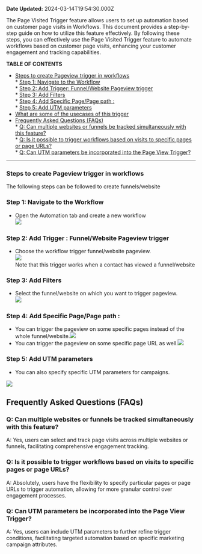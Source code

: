 **Date Updated:** 2024-03-14T19:54:30.000Z
  
  
The Page Visited Trigger feature allows users to set up automation based on customer page visits in Workflows. This document provides a step-by-step guide on how to utilize this feature effectively. By following these steps, you can effectively use the Page Visited Trigger feature to automate workflows based on customer page visits, enhancing your customer engagement and tracking capabilities.

  
**TABLE OF CONTENTS**

   * [Steps to create Pageview trigger in workflows](#Steps-to-create-Pageview-trigger-in-workflows)  
         * [Step 1: Navigate to the Workflow](#Step-1%3A-Navigate-to-the-Workflow)  
         * [Step 2: Add Trigger: Funnel/Website Pageview trigger](#Step-2%3A-Add-Trigger%3A%C2%A0Funnel/Website-Pageview-trigger)  
         * [Step 3: Add Filters](#Step-3%3A-%C2%A0Add-Filters)  
         * [Step 4: Add Specific Page/Page path :](#Step-4%3A-Add-Specific-Page/Page-path-%3A)  
         * [Step 5: Add UTM parameters](#Step-5%3A-Add-UTM-parameters)
   * [What are some of the usecases of this trigger](#What-are-some-of-the-usecases-of-this-trigger)
   * [Frequently Asked Questions (FAQs)](#Frequently-Asked-Questions-%28FAQs%29)  
         * [Q: Can multiple websites or funnels be tracked simultaneously with this feature?](#Q%3A-Can-multiple-websites-or-funnels-be-tracked-simultaneously-with-this-feature?)  
         * [Q: Is it possible to trigger workflows based on visits to specific pages or page URLs?](#Q%3A-Is-it-possible-to-trigger-workflows-based-on-visits-to-specific-pages-or-page-URLs?)  
         * [Q: Can UTM parameters be incorporated into the Page View Trigger?](#Q%3A-Can-UTM-parameters-be-incorporated-into-the-Page-View-Trigger?)

  
---

### **Steps to create Pageview trigger in workflows**

The following steps can be followed to create funnels/website 

  
### **Step 1: Navigate to the Workflow**

* Open the Automation tab and create a new workflow  
![](https://s3.amazonaws.com/cdn.freshdesk.com/data/helpdesk/attachments/production/155020973553/original/nXTnGMWJdS-pdIAns26j9v7UiC2othNEXg.png?1708417538)

  
### **Step 2: Add Trigger** **:** **Funnel/Website Pageview trigger**

* Choose the workflow trigger funnel/website pageview.  
![](https://s3.amazonaws.com/cdn.freshdesk.com/data/helpdesk/attachments/production/155020973786/original/fVNObjli6e958eljQVGICfbxBAT9l8YYsg.png?1708417652)  
Note that this trigger works when a contact has viewed a funnel/website

### **Step 3: Add Filters**

* Select the funnel/website on which you want to trigger pageview.  
![](https://s3.amazonaws.com/cdn.freshdesk.com/data/helpdesk/attachments/production/155020975079/original/Cxt50Fs_Ae2Cem0UuZuC6Pf8LkuG3AMffg.png?1708418376)

  
### **Step 4: Add Specific Page/Page path :**

* You can trigger the pageview on some specific pages instead of the whole funnel/website.![](https://s3.amazonaws.com/cdn.freshdesk.com/data/helpdesk/attachments/production/155020975227/original/FZQNkI7DaPtWdIBvMuTIJsiT7pMMakNzWA.png?1708418509)
* You can trigger the pageview on some specific page URL as well.![](https://s3.amazonaws.com/cdn.freshdesk.com/data/helpdesk/attachments/production/155020975610/original/YIGdMKO8Kq9t_BDDBlA5mvesQPOReO2o_A.png?1708418716)

### **Step 5: Add UTM parameters**

* You can also specify specific UTM parameters for campaigns.

![](https://s3.amazonaws.com/cdn.freshdesk.com/data/helpdesk/attachments/production/155020975721/original/EafP-1Lypzgt9XpKpHVsDoOqya70G6oulQ.png?1708418793)
  
  
## Frequently Asked Questions (FAQs)

### Q: Can multiple websites or funnels be tracked simultaneously with this feature?

A: Yes, users can select and track page visits across multiple websites or funnels, facilitating comprehensive engagement tracking.

### Q: Is it possible to trigger workflows based on visits to specific pages or page URLs?

A: Absolutely, users have the flexibility to specify particular pages or page URLs to trigger automation, allowing for more granular control over engagement processes.

### Q: Can UTM parameters be incorporated into the Page View Trigger?

A: Yes, users can include UTM parameters to further refine trigger conditions, facilitating targeted automation based on specific marketing campaign attributes.

###   

#   

  